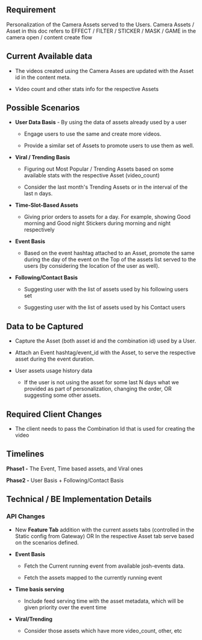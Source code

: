 ## Requirement

Personalization of the Camera Assets served to the Users. Camera Assets
/ Asset in this doc refers to EFFECT / FILTER / STICKER / MASK / GAME in
the camera open / content create flow

## Current Available data

- The videos created using the Camera Asses are updated with the Asset
  id in the content meta.

- Video count and other stats info for the respective Assets

## Possible Scenarios

- **User Data Basis** - By using the data of assets already used by a
  user

  - Engage users to use the same and create more videos.

  - Provide a similar set of Assets to promote users to use them as
    well.

- **Viral / Trending Basis**

  - Figuring out Most Popular / Trending Assets based on some available
    stats with the respective Asset (video_count)

  - Consider the last month's Trending Assets or in the interval of the
    last n days.

- **Time-Slot-Based Assets**

  - Giving prior orders to assets for a day. For example, showing Good
    morning and Good night Stickers during morning and night
    respectively

- **Event Basis**

  - Based on the event hashtag attached to an Asset, promote the same
    during the day of the event on the Top of the assets list served to
    the users (by considering the location of the user as well).

- **Following/Contact Basis**

  - Suggesting user with the list of assets used by his following users
    set

  - Suggesting user with the list of assets used by his Contact users

## Data to be Captured

- Capture the Asset (both asset id and the combination id) used by a
  User.

- Attach an Event hashtag/event_id with the Asset, to serve the
  respective asset during the event duration.

- User assets usage history data

  - If the user is not using the asset for some last N days what we
    provided as part of personalization, changing the order, OR
    suggesting some other assets.

## Required Client Changes

- The client needs to pass the Combination Id that is used for creating
  the video

## Timelines

**Phase1 -** The Event, Time based assets, and Viral ones

**Phase2 -** User Basis + Following/Contact Basis

## Technical / BE Implementation Details

### API Changes

- New **Feature Tab** addition with the current assets tabs (controlled
  in the Static config from Gateway) OR In the respective Asset tab
  serve based on the scenarios defined.

- **Event Basis**

  - Fetch the Current running event from available josh-events data.

  - Fetch the assets mapped to the currently running event

- **Time basis serving**

  - Include feed serving time with the asset metadata, which will be
    given priority over the event time

- **Viral/Trending**

  - Consider those assets which have more video_count, other, etc
